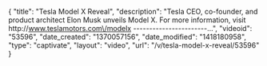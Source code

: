 {
    "title": "Tesla Model X Reveal",
    "description": "Tesla CEO, co-founder, and product architect Elon Musk unveils Model X. For more information, visit http:\/\/www.teslamotors.com\/modelx -----------------------...",
    "videoid": "53596",
    "date_created": "1370057156",
    "date_modified": "1418180958",
    "type": "captivate",
    "layout": "video",
    "url": "\/v\/tesla-model-x-reveal\/53596"
}